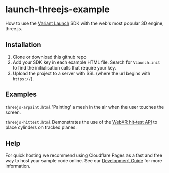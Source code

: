 # launch-threejs-example

How to use the [Variant Launch](https://launch.variant3d.com) SDK with the web's most popular 3D engine, three.js.

## Installation

 1. Clone or download this github repo
 2. Add your SDK key in each example HTML file. Search for `VLaunch.init` to find the initialisation calls that require your key.
 3. Upload the project to a server with SSL (where the url begins with `https://`).

 ## Examples

 `threejs-arpaint.html` 'Painting' a mesh in the air when the user touches the screen.

  `threejs-hittest.html` Demonstrates the use of the [WebXR hit-test API](https://developer.mozilla.org/en-US/docs/Web/API/XRHitTestResult) to place cylinders on tracked planes.

 ## Help

 For quick hosting we recommend using Cloudflare Pages as a fast and free way to host your sample code online. See our [Development Guide](https://launch.variant3d.com/docs/development-guide) for more information.
